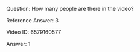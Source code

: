 Question: How many people are there in the video?

Reference Answer: 3

Video ID: 6579160577

Answer: 1

